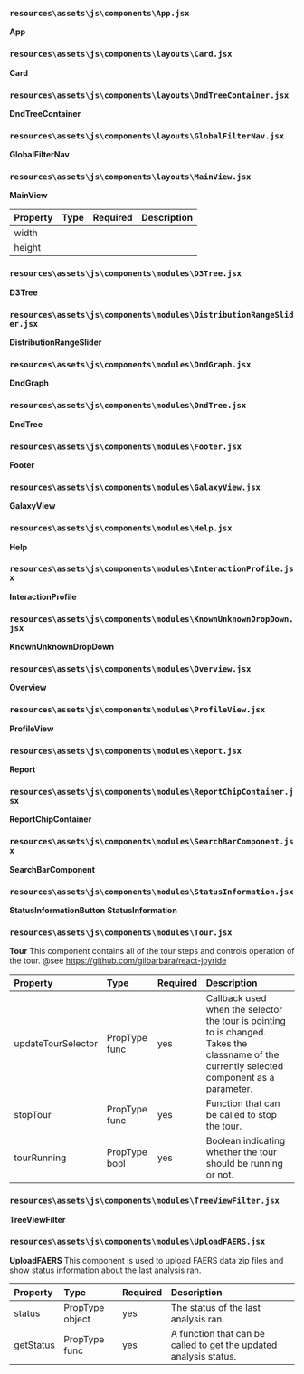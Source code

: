 ### `resources\assets\js\components\App.jsx`

**App** 

### `resources\assets\js\components\layouts\Card.jsx`

**Card** 

### `resources\assets\js\components\layouts\DndTreeContainer.jsx`

**DndTreeContainer** 

### `resources\assets\js\components\layouts\GlobalFilterNav.jsx`

**GlobalFilterNav** 

### `resources\assets\js\components\layouts\MainView.jsx`

**MainView** 

Property | Type | Required | Description
:--- | :--- | :--- | :---
width|||
height|||

### `resources\assets\js\components\modules\D3Tree.jsx`

**D3Tree** 

### `resources\assets\js\components\modules\DistributionRangeSlider.jsx`

**DistributionRangeSlider** 

### `resources\assets\js\components\modules\DndGraph.jsx`

**DndGraph** 

### `resources\assets\js\components\modules\DndTree.jsx`

**DndTree** 

### `resources\assets\js\components\modules\Footer.jsx`

**Footer** 

### `resources\assets\js\components\modules\GalaxyView.jsx`

**GalaxyView** 

### `resources\assets\js\components\modules\Help.jsx`

**Help** 

### `resources\assets\js\components\modules\InteractionProfile.jsx`

**InteractionProfile** 

### `resources\assets\js\components\modules\KnownUnknownDropDown.jsx`

**KnownUnknownDropDown** 

### `resources\assets\js\components\modules\Overview.jsx`

**Overview** 

### `resources\assets\js\components\modules\ProfileView.jsx`

**ProfileView** 

### `resources\assets\js\components\modules\Report.jsx`

**Report** 

### `resources\assets\js\components\modules\ReportChipContainer.jsx`

**ReportChipContainer** 

### `resources\assets\js\components\modules\SearchBarComponent.jsx`

**SearchBarComponent** 

### `resources\assets\js\components\modules\StatusInformation.jsx`

**StatusInformationButton** 
**StatusInformation** 

### `resources\assets\js\components\modules\Tour.jsx`

**Tour** This component contains all of the tour steps and controls operation of the tour.
@see https://github.com/gilbarbara/react-joyride

Property | Type | Required | Description
:--- | :--- | :--- | :---
updateTourSelector|PropType func|yes|Callback used when the selector the tour is pointing to is changed. Takes the classname of the currently selected component as a parameter.
stopTour|PropType func|yes|Function that can be called to stop the tour.
tourRunning|PropType bool|yes|Boolean indicating whether the tour should be running or not.

### `resources\assets\js\components\modules\TreeViewFilter.jsx`

**TreeViewFilter** 

### `resources\assets\js\components\modules\UploadFAERS.jsx`

**UploadFAERS** This component is used to upload FAERS data zip files and show status information about the last analysis ran.

Property | Type | Required | Description
:--- | :--- | :--- | :---
status|PropType object|yes|The status of the last analysis ran.
getStatus|PropType func|yes|A function that can be called to get the updated analysis status.

